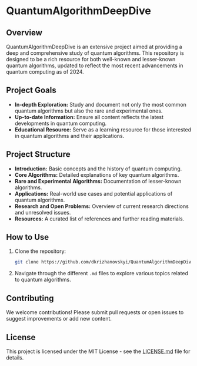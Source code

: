 # QuantumAlgorithmDeepDive

## Overview

QuantumAlgorithmDeepDive is an extensive project aimed at providing a deep and comprehensive study of quantum algorithms. This repository is designed to be a rich resource for both well-known and lesser-known quantum algorithms, updated to reflect the most recent advancements in quantum computing as of 2024.

## Project Goals

- **In-depth Exploration:** Study and document not only the most common quantum algorithms but also the rare and experimental ones.
- **Up-to-date Information:** Ensure all content reflects the latest developments in quantum computing.
- **Educational Resource:** Serve as a learning resource for those interested in quantum algorithms and their applications.

## Project Structure

- **Introduction:** Basic concepts and the history of quantum computing.
- **Core Algorithms:** Detailed explanations of key quantum algorithms.
- **Rare and Experimental Algorithms:** Documentation of lesser-known algorithms.
- **Applications:** Real-world use cases and potential applications of quantum algorithms.
- **Research and Open Problems:** Overview of current research directions and unresolved issues.
- **Resources:** A curated list of references and further reading materials.

## How to Use

1. Clone the repository:
   ```bash
   git clone https://github.com/dkrizhanovskyi/QuantumAlgorithmDeepDive.git
   ```

2. Navigate through the different `.md` files to explore various topics related to quantum algorithms.

## Contributing

We welcome contributions! Please submit pull requests or open issues to suggest improvements or add new content.

## License

This project is licensed under the MIT License - see the [LICENSE.md](LICENSE.md) file for details.
